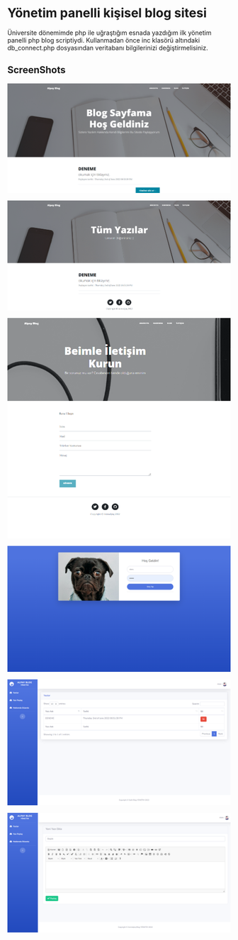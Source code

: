 # Yönetim panelli kişisel blog sitesi

Üniversite dönemimde php ile uğraştığım esnada yazdığım ilk yönetim panelli php blog scriptiydi.
Kullanmadan önce inc klasörü altındaki db_connect.php dosyasından veritabanı bilgilerinizi değiştirmelisiniz.


## ScreenShots

![ScreenShot](https://github.com/asimolpiq/alpay-php-blog/blob/master/screenshots/1.png?raw=true)


![ScreenShot](https://github.com/asimolpiq/alpay-php-blog/blob/master/screenshots/2.png?raw=true)


![ScreenShot](https://github.com/asimolpiq/alpay-php-blog/blob/master/screenshots/3.png?raw=true)


![ScreenShot](https://github.com/asimolpiq/alpay-php-blog/blob/master/screenshots/4.png?raw=true)


![ScreenShot](https://github.com/asimolpiq/alpay-php-blog/blob/master/screenshots/5.png?raw=true)


![ScreenShot](https://github.com/asimolpiq/alpay-php-blog/blob/master/screenshots/6.png?raw=true)
